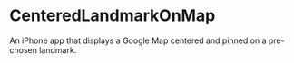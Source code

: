 # CenteredLandmarkOnMap
An iPhone app that displays a Google Map centered and  pinned on a pre-chosen landmark.
